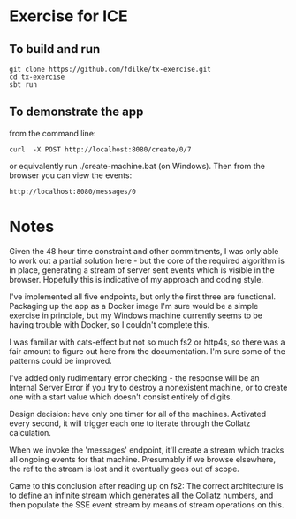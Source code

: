# Exercise for ICE

## To build and run

    git clone https://github.com/fdilke/tx-exercise.git
    cd tx-exercise
    sbt run

## To demonstrate the app

from the command line:

    curl  -X POST http://localhost:8080/create/0/7

or equivalently run ./create-machine.bat (on Windows).
Then from the browser you can view the events:

    http://localhost:8080/messages/0

# Notes

Given the 48 hour time constraint and other commitments, I was only able to work out a partial solution here -
but the core of the required algorithm is in place, generating a stream of server sent events
which is visible in the browser. Hopefully this is indicative of my approach and coding style.

I've implemented all five endpoints, but only the first three are functional.
Packaging up the app as a Docker image I'm sure would be a simple exercise in principle, but my
Windows machine currently seems to be having trouble with Docker, so I couldn't complete this.

I was familiar with cats-effect but not so much fs2 or http4s, so
there was a fair amount to figure out here from the documentation.
I'm sure some of the patterns could be improved.

I've added only rudimentary error checking - the response will be an
Internal Server Error if you try to destroy a nonexistent machine, or to create one with a start value which
doesn't consist entirely of digits.

Design decision: have only one timer for all of the machines.
Activated every second, it will trigger each one to iterate through the Collatz calculation.

When we invoke the 'messages' endpoint, it'll create a stream which
  tracks all ongoing events for that machine. Presumably if we browse elsewhere, the
  ref to the stream is lost and it eventually goes out of scope.

Came to this conclusion after reading up on fs2:
The correct architecture is to define an infinite stream which generates all the Collatz numbers, and then populate the SSE event stream by means of stream operations on this.

